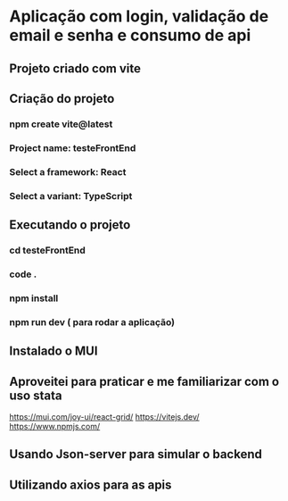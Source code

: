 # Aplicação com login, validação de email e senha e consumo de api 


## Projeto criado com vite 

## Criação do projeto
### npm create vite@latest
### Project name: testeFrontEnd
### Select a framework: React 
### Select a variant: TypeScript

## Executando o projeto
### cd testeFrontEnd
### code .
### npm install
### npm run dev ( para rodar a aplicação)


## Instalado o MUI
## Aproveitei para praticar e me familiarizar com o uso stata

 
https://mui.com/joy-ui/react-grid/
https://vitejs.dev/
https://www.npmjs.com/


## Usando Json-server para simular o backend

## Utilizando axios para as apis


